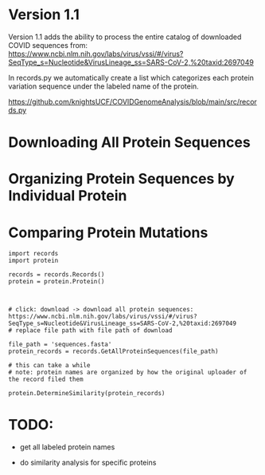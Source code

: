 
# Version 1.1

Version 1.1 adds the ability to process the entire catalog of downloaded COVID sequences from: https://www.ncbi.nlm.nih.gov/labs/virus/vssi/#/virus?SeqType_s=Nucleotide&VirusLineage_ss=SARS-CoV-2,%20taxid:2697049

In records.py we automatically create a list which categorizes each protein variation sequence under the labeled name of the protein.

https://github.com/knightsUCF/COVIDGenomeAnalysis/blob/main/src/records.py


# Downloading All Protein Sequences


# Organizing Protein Sequences by Individual Protein


# Comparing Protein Mutations


    import records
    import protein
    
    records = records.Records()
    protein = protein.Protein()
    
    

    # click: download -> download all protein sequences: https://www.ncbi.nlm.nih.gov/labs/virus/vssi/#/virus?SeqType_s=Nucleotide&VirusLineage_ss=SARS-CoV-2,%20taxid:2697049
    # replace file path with file path of download
    
    file_path = 'sequences.fasta'
    protein_records = records.GetAllProteinSequences(file_path)

    # this can take a while
    # note: protein names are organized by how the original uploader of the record filed them
    
    protein.DetermineSimilarity(protein_records)


# TODO:

- get all labeled protein names

- do similarity analysis for specific proteins

